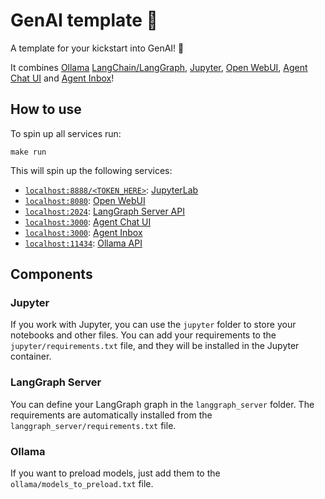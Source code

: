 # GenAI template 🚀

A template for your kickstart into GenAI! 🎁

It combines [Ollama](https://ollama.com/) [LangChain/LangGraph](https://www.langchain.com/), [Jupyter](https://jupyter.org/), [Open WebUI](https://openwebui.com/), [Agent Chat UI](https://github.com/langchain-ai/agent-chat-ui) and [Agent Inbox](https://github.com/langchain-ai/agent-inbox)!

## How to use

To spin up all services run:

`make run`

This will spin up the following services:

- [`localhost:8888/<TOKEN_HERE>`](http://localhost:8888): [JupyterLab](https://jupyterlab.readthedocs.io/en/latest/)
- [`localhost:8080`](http://localhost:8080): [Open WebUI](https://openwebui.com/)
- [`localhost:2024`](http://localhost:2024): [LangGraph Server API](https://langchain-ai.github.io/langgraph/)
- [`localhost:3000`](http://localhost:5173): [Agent Chat UI](https://github.com/langchain-ai/agent-chat-ui)
- [`localhost:3000`](http://localhost:3000): [Agent Inbox](https://github.com/langchain-ai/agent-inbox)
- [`localhost:11434`](http://localhost:11434): [Ollama API](https://github.com/ollama/ollama/blob/main/docs/api.md)

## Components

### Jupyter

If you work with Jupyter, you can use the `jupyter` folder to store your notebooks and other files.
You can add your requirements to the `jupyter/requirements.txt` file, and they will be installed in the Jupyter container.

### LangGraph Server

You can define your LangGraph graph in the `langgraph_server` folder. The requirements are automatically installed from the `langgraph_server/requirements.txt` file.

### Ollama

If you want to preload models, just add them to the `ollama/models_to_preload.txt` file.
